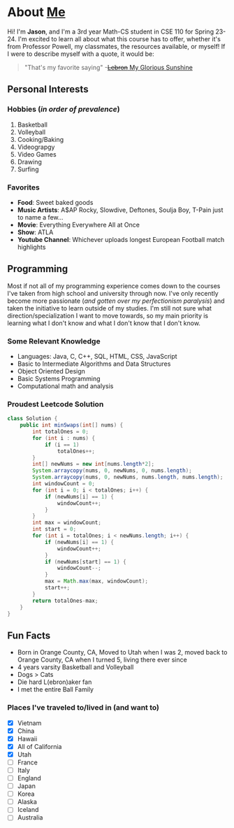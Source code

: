 # About [Me](/assets/Headshot.jpg)

Hi! I'm **Jason**, and I'm a 3rd year Math-CS student in CSE 110 for Spring 23-24. I'm excited to learn all about what this course has to offer, whether it's from Professor Powell, my classmates, the resources available, or myself! If I were to describe myself with a quote, it would be:
>"That's my favorite saying" -[~~Lebron~~ My Glorious Sunshine](https://www.youtube.com/watch?v=de_RFVywzO0)

## Personal Interests

### Hobbies (*in order of prevalence*)

  1. Basketball
  2. Volleyball
  3. Cooking/Baking
  4. Videograpgy
  5. Video Games
  6. Drawing
  7. Surfing

### Favorites

- **Food**: Sweet baked goods
- **Music Artists**: A$AP Rocky, Slowdive, Deftones, Soulja Boy, T-Pain just to name a few...
- **Movie**: Everything Everywhere All at Once
- **Show**: ATLA
- **Youtube Channel**: Whichever uploads longest European Football match highlights

## Programming

Most if not all of my programming experience comes down to the courses I've taken from high school and university through now. I've only recently become more passionate (*and gotten over my perfectionism paralysis*) and taken the initiative to learn outside of my studies. I'm still not sure what direction/specialization I want to move towards, so my main priority is learning what I don't know and what I don't know that I don't know.

### Some Relevant Knowledge

- Languages: Java, C, C++, SQL, HTML, CSS, JavaScript
- Basic to Intermediate Algorithms and Data Structures
- Object Oriented Design
- Basic Systems Programming
- Computational math and analysis

### Proudest Leetcode Solution

```Java
class Solution {
    public int minSwaps(int[] nums) {
        int totalOnes = 0;
        for (int i : nums) {
            if (i == 1)
                totalOnes++;
        }
        int[] newNums = new int[nums.length*2];
        System.arraycopy(nums, 0, newNums, 0, nums.length);
        System.arraycopy(nums, 0, newNums, nums.length, nums.length);        
        int windowCount = 0;
        for (int i = 0; i < totalOnes; i++) {
            if (newNums[i] == 1) {
                windowCount++;
            }
        }
        int max = windowCount;
        int start = 0;
        for (int i = totalOnes; i < newNums.length; i++) {
            if (newNums[i] == 1) {
                windowCount++;
            }
            if (newNums[start] == 1) {
                windowCount--;
            }
            max = Math.max(max, windowCount);           
            start++;
        }
        return totalOnes-max;
    }
}
```

## Fun Facts

- Born in Orange County, CA, Moved to Utah when I was 2, moved back to Orange County, CA when I turned 5, living there ever since
- 4 years varsity Basketball and Volleyball
- Dogs > Cats
- Die hard L(ebron)aker fan
- I met the entire Ball Family

### Places I've traveled to/lived in (and want to)

- [x] Vietnam
- [x] China
- [x] Hawaii
- [x] All of California
- [x] Utah
- [ ] France
- [ ] Italy
- [ ] England
- [ ] Japan
- [ ] Korea
- [ ] Alaska
- [ ] Iceland
- [ ] Australia
